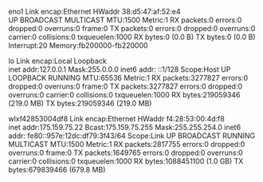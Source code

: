 eno1      Link encap:Ethernet  HWaddr 38:d5:47:af:52:e4  
          UP BROADCAST MULTICAST  MTU:1500  Metric:1
          RX packets:0 errors:0 dropped:0 overruns:0 frame:0
          TX packets:0 errors:0 dropped:0 overruns:0 carrier:0
          collisions:0 txqueuelen:1000 
          RX bytes:0 (0.0 B)  TX bytes:0 (0.0 B)
          Interrupt:20 Memory:fb200000-fb220000 

lo        Link encap:Local Loopback  
          inet addr:127.0.0.1  Mask:255.0.0.0
          inet6 addr: ::1/128 Scope:Host
          UP LOOPBACK RUNNING  MTU:65536  Metric:1
          RX packets:3277827 errors:0 dropped:0 overruns:0 frame:0
          TX packets:3277827 errors:0 dropped:0 overruns:0 carrier:0
          collisions:0 txqueuelen:1000 
          RX bytes:219059346 (219.0 MB)  TX bytes:219059346 (219.0 MB)

wlxf42853004df8 Link encap:Ethernet  HWaddr f4:28:53:00:4d:f8  
          inet addr:175.159.75.22  Bcast:175.159.75.255  Mask:255.255.254.0
          inet6 addr: fe80::957e:12dc:df79:3f43/64 Scope:Link
          UP BROADCAST RUNNING MULTICAST  MTU:1500  Metric:1
          RX packets:2817755 errors:0 dropped:0 overruns:0 frame:0
          TX packets:1649765 errors:0 dropped:0 overruns:0 carrier:0
          collisions:0 txqueuelen:1000 
          RX bytes:1088451100 (1.0 GB)  TX bytes:679839466 (679.8 MB)

